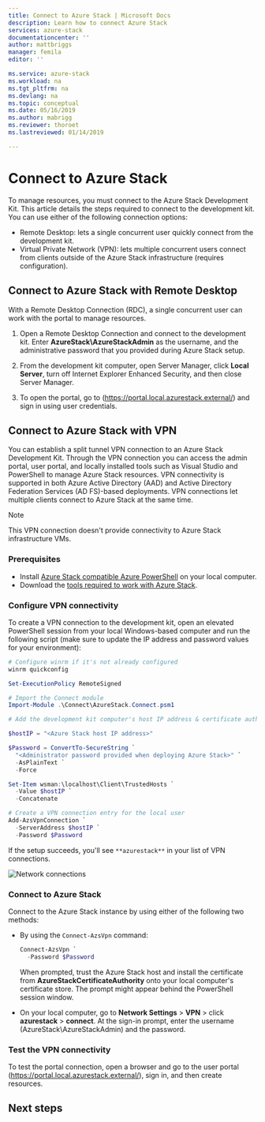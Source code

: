 ```yaml
---
title: Connect to Azure Stack | Microsoft Docs
description: Learn how to connect Azure Stack
services: azure-stack
documentationcenter: ''
author: mattbriggs
manager: femila
editor: ''

ms.service: azure-stack
ms.workload: na
ms.tgt_pltfrm: na
ms.devlang: na
ms.topic: conceptual
ms.date: 05/16/2019
ms.author: mabrigg
ms.reviewer: thoroet
ms.lastreviewed: 01/14/2019

---
```

# Connect to Azure Stack

To manage resources, you must connect to the Azure Stack Development Kit. This article details the steps required to connect to the development kit. You can use either of the following connection options:

* Remote Desktop: lets a single concurrent user quickly connect from the development kit.
* Virtual Private Network (VPN): lets multiple concurrent users connect from clients outside of the Azure Stack infrastructure (requires configuration).

## Connect to Azure Stack with Remote Desktop
With a Remote Desktop Connection (RDC), a single concurrent user can work with the portal to manage resources.

1. Open a Remote Desktop Connection and connect to the development kit. Enter **AzureStack\AzureStackAdmin** as the username, and the administrative password that you provided during Azure Stack setup.  

2. From the development kit computer, open Server Manager, click **Local Server**, turn off Internet Explorer Enhanced Security, and then close Server Manager.

3. To open the  portal, go to (https://portal.local.azurestack.external/) and sign in using user credentials.


## Connect to Azure Stack with VPN

You can establish a split tunnel VPN connection to an Azure Stack Development Kit. Through the VPN connection you can access the admin portal, user portal, and locally installed tools such as Visual Studio and PowerShell to manage Azure Stack resources. VPN connectivity is supported in both Azure Active Directory (AAD) and Active Directory Federation Services (AD FS)-based deployments. VPN connections let multiple clients connect to Azure Stack at the same time. 

> [!NOTE] 
> This VPN connection doesn't provide connectivity to Azure Stack infrastructure VMs. 

### Prerequisites

* Install [Azure Stack compatible Azure PowerShell](../operator/azure-stack-powershell-install.md) on your local computer.  
* Download the [tools required to work with Azure Stack](../operator/azure-stack-powershell-download.md). 

### Configure VPN connectivity

To create a VPN connection to the development kit, open an elevated PowerShell session from your local Windows-based computer and run the following script (make sure to update the IP address and password values for your environment):

```powershell 
# Configure winrm if it's not already configured
winrm quickconfig  

Set-ExecutionPolicy RemoteSigned

# Import the Connect module
Import-Module .\Connect\AzureStack.Connect.psm1 

# Add the development kit computer's host IP address & certificate authority (CA) to the list of trusted hosts. Make sure to update the IP address and password values for your environment. 

$hostIP = "<Azure Stack host IP address>"

$Password = ConvertTo-SecureString `
  "<Administrator password provided when deploying Azure Stack>" `
  -AsPlainText `
  -Force

Set-Item wsman:\localhost\Client\TrustedHosts `
  -Value $hostIP `
  -Concatenate

# Create a VPN connection entry for the local user
Add-AzsVpnConnection `
  -ServerAddress $hostIP `
  -Password $Password

```

If the setup succeeds, you'll see `**azurestack**` in your list of VPN connections.

![Network connections](media/azure-stack-connect-azure-stack/image3.png)  

### Connect to Azure Stack

Connect to the Azure Stack instance by using either of the following two methods:  

* By using the `Connect-AzsVpn` command: 
    
  ```powershell
  Connect-AzsVpn `
    -Password $Password
  ```

  When prompted, trust the Azure Stack host and install the certificate from **AzureStackCertificateAuthority** onto your local computer's certificate store. The prompt might appear behind the PowerShell session window. 

* On your local computer, go to **Network Settings** > **VPN** > click **azurestack** > **connect**. At the sign-in prompt, enter the username (AzureStack\AzureStackAdmin) and the password.

### Test the VPN connectivity

To test the portal connection, open a browser and go to the user portal (https://portal.local.azurestack.external/), sign in, and then create resources.  

## Next steps



